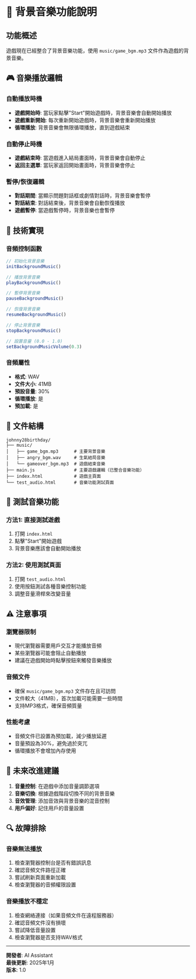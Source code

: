 # 🎵 背景音樂功能說明

## 功能概述
遊戲現在已經整合了背景音樂功能，使用 `music/game_bgm.mp3` 文件作為遊戲的背景音樂。

## 🎮 音樂播放邏輯

### 自動播放時機
- **遊戲開始時**: 當玩家點擊"Start"開始遊戲時，背景音樂會自動開始播放
- **遊戲重新開始**: 每次重新開始遊戲時，背景音樂會重新開始播放
- **循環播放**: 背景音樂會無限循環播放，直到遊戲結束

### 自動停止時機
- **遊戲結束時**: 當遊戲進入結局畫面時，背景音樂會自動停止
- **返回主選單**: 當玩家返回開始畫面時，背景音樂會停止

### 暫停/恢復邏輯
- **對話期間**: 當顯示問題對話框或劇情對話時，背景音樂會暫停
- **對話結束**: 對話結束後，背景音樂會自動恢復播放
- **遊戲暫停**: 當遊戲暫停時，背景音樂也會暫停

## 🔧 技術實現

### 音頻控制函數
```javascript
// 初始化背景音樂
initBackgroundMusic()

// 播放背景音樂
playBackgroundMusic()

// 暫停背景音樂
pauseBackgroundMusic()

// 恢復背景音樂
resumeBackgroundMusic()

// 停止背景音樂
stopBackgroundMusic()

// 設置音量 (0.0 - 1.0)
setBackgroundMusicVolume(0.3)
```

### 音頻屬性
- **格式**: WAV
- **文件大小**: 41MB
- **預設音量**: 30%
- **循環播放**: 是
- **預加載**: 是

## 📁 文件結構
```
johnny28birthday/
├── music/
│   ├── game_bgm.mp3      # 主要背景音樂
│   ├── angry_bgm.wav     # 生氣結局音樂
│   └── gameover_bgm.mp3  # 遊戲結束音樂
├── main.js               # 主要遊戲邏輯（已整合音樂功能）
├── index.html            # 遊戲主頁面
└── test_audio.html       # 音樂功能測試頁面
```

## 🧪 測試音樂功能

### 方法1: 直接測試遊戲
1. 打開 `index.html`
2. 點擊"Start"開始遊戲
3. 背景音樂應該會自動開始播放

### 方法2: 使用測試頁面
1. 打開 `test_audio.html`
2. 使用按鈕測試各種音樂控制功能
3. 調整音量滑桿來改變音量

## ⚠️ 注意事項

### 瀏覽器限制
- 現代瀏覽器需要用戶交互才能播放音頻
- 某些瀏覽器可能會阻止自動播放
- 建議在遊戲開始時點擊按鈕來觸發音樂播放

### 音頻文件
- 確保 `music/game_bgm.mp3` 文件存在且可訪問
- 文件較大（41MB），首次加載可能需要一些時間
- 支持MP3格式，確保音頻質量

### 性能考慮
- 音頻文件已設置為預加載，減少播放延遲
- 音量預設為30%，避免過於突兀
- 循環播放不會增加內存使用

## 🎯 未來改進建議

1. **音量控制**: 在遊戲中添加音量調節選項
2. **音樂切換**: 根據遊戲階段切換不同的背景音樂
3. **音效管理**: 添加音效與背景音樂的混音控制
4. **用戶偏好**: 記住用戶的音量設置

## 🔍 故障排除

### 音樂無法播放
1. 檢查瀏覽器控制台是否有錯誤訊息
2. 確認音頻文件路徑正確
3. 嘗試刷新頁面重新加載
4. 檢查瀏覽器的音頻權限設置

### 音樂播放不穩定
1. 檢查網絡連接（如果音頻文件在遠程服務器）
2. 確認音頻文件沒有損壞
3. 嘗試降低音量設置
4. 檢查瀏覽器是否支持WAV格式

---

**開發者**: AI Assistant  
**最後更新**: 2025年1月  
**版本**: 1.0
